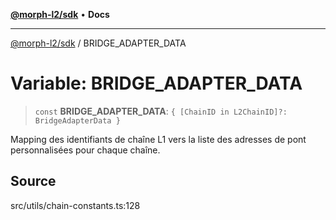 [**@morph-l2/sdk**](../globals.md) • **Docs**

***

[@morph-l2/sdk](../globals.md) / BRIDGE\_ADAPTER\_DATA

# Variable: BRIDGE\_ADAPTER\_DATA

> `const` **BRIDGE\_ADAPTER\_DATA**: `{ [ChainID in L2ChainID]?: BridgeAdapterData }`

Mapping des identifiants de chaîne L1 vers la liste des adresses de pont personnalisées pour chaque chaîne.

## Source

src/utils/chain-constants.ts:128
